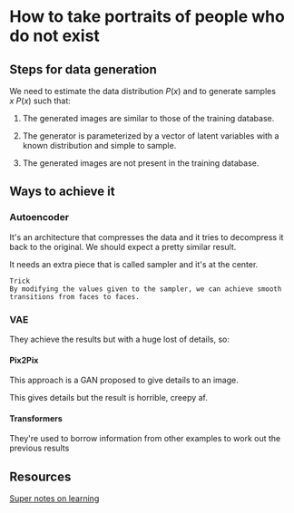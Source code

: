 # How to take portraits of people who do not exist

## Steps for data generation

We need to estimate the data distribution $P(x)$ and to generate samples $x ~ P(x)$ such that:

1. The generated images are similar to those of the training database.

2. The generator is parameterized by a vector of latent variables with a known distribution and simple to sample.

3. The generated images are not present in the training database.

## Ways to achieve it 

### Autoencoder

It's an architecture that compresses the data and it tries to decompress it back to the original. We should expect a pretty similar result.

It needs an extra piece that is called sampler and it's at the center.

    Trick
    By modifying the values given to the sampler, we can achieve smooth transitions from faces to faces.

### VAE

They achieve the results but with a huge lost of details, so:

#### Pix2Pix

This approach is a GAN proposed to give details to an image.

This gives details but the result is horrible, creepy af.

#### Transformers

They're used to borrow information from other examples to work out the previous results

## Resources

[Super notes on learning](http://personal.cimat.mx:8181/~mrivera/cursos/temas_aprendizaje.html)